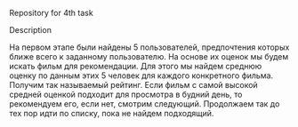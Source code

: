 Repository for 4th task 

Description

На первом этапе были найдены 5 пользователей, предпочтения которых ближе всего к заданному пользователю. На основе их оценок мы будем искать фильм для рекомендации. Для этого мы найдем среднюю оценку по данным этих 5 человек для каждого конкретного фильма. Получим так называемый рейтинг. Если фильм с самой высокой средней оценкой подходит для просмотра в будний день, то рекомендуем его, если нет, смотрим следующий. Продолжаем так до тех пор идти по списку, пока не найдем подходящий.
